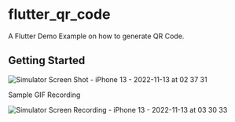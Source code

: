 # flutter_qr_code

A Flutter Demo Example on how to generate QR Code.

## Getting Started

![Simulator Screen Shot - iPhone 13 - 2022-11-13 at 02 37 31](https://user-images.githubusercontent.com/39112051/201529380-10053eff-a9a1-4ecd-8adb-1c2e6a6109ba.png)

Sample GIF Recording

![Simulator Screen Recording - iPhone 13 - 2022-11-13 at 03 30 33](https://user-images.githubusercontent.com/39112051/201529414-a07ab0fd-770b-4fad-ae6d-8832ffbd623c.gif)
